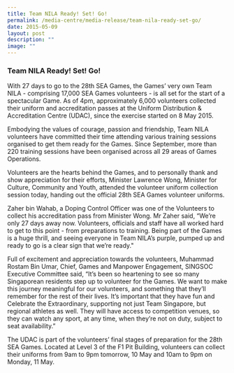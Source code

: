 ```yaml
---
title: Team NILA Ready! Set! Go!
permalink: /media-centre/media-release/team-nila-ready-set-go/
date: 2015-05-09
layout: post
description: ""
image: ""
---
```

### **Team NILA Ready! Set! Go!**

With 27 days to go to the 28th SEA Games, the Games’ very own Team NILA - comprising 17,000 SEA Games volunteers - is all set for the start of a spectacular Game. As of 4pm, approximately 6,000 volunteers collected their uniform and accreditation passes at the Uniform Distribution & Accreditation Centre (UDAC), since the exercise started on 8 May 2015.

Embodying the values of courage, passion and friendship, Team NILA volunteers have committed their time attending various training sessions organised to get them ready for the Games. Since September, more than 220 training sessions have been organised across all 29 areas of Games Operations.

Volunteers are the hearts behind the Games, and to personally thank and show appreciation for their efforts, Minister Lawrence Wong, Minister for Culture, Community and Youth, attended the volunteer uniform collection session today, handing out the official 28th SEA Games volunteer uniforms.

Zaher bin Wahab, a Doping Control Officer was one of the Volunteers to collect his accreditation pass from Minister Wong. Mr Zaher said, “We’re only 27 days away now. Volunteers, officials and staff have all worked hard to get to this point - from preparations to training.  Being part of the Games is a huge thrill, and seeing everyone in Team NILA’s purple, pumped up and ready to go is a clear sign that we’re ready."

Full of excitement and appreciation towards the volunteers, Muhammad Rostam Bin Umar, Chief, Games and Manpower Engagement, SINGSOC Executive Committee said, “It’s been so heartening to see so many Singaporean residents step up to volunteer for the Games. We want to make this journey meaningful for our volunteers, and something that they’ll remember for the rest of their lives. It’s important that they have fun and Celebrate the Extraordinary, supporting not just Team Singapore, but regional athletes as well. They will have access to competition venues, so they can watch any sport, at any time, when they’re not on duty, subject to seat availability.”

The UDAC is part of the volunteers’ final stages of preparation for the 28th SEA Games. Located at Level 3 of the F1 Pit Building, volunteers can collect their uniforms from 9am to 9pm tomorrow, 10 May and 10am to 9pm on Monday, 11 May.